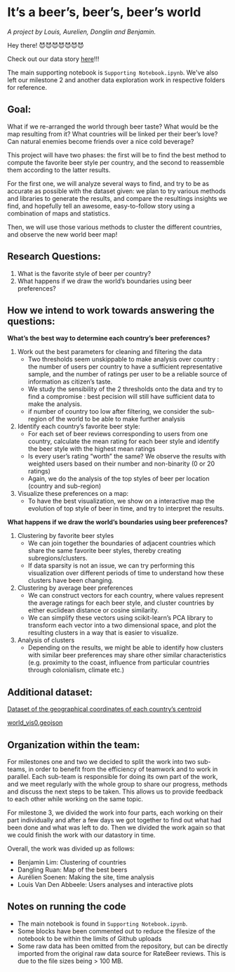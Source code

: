# It’s a beer’s, beer’s, beer’s world

*A project by Louis, Aurelien, Donglin and Benjamin.*

Hey there! 😈😈😈😈😈😈😈

Check out our data story [here](https://aureliensoenen.github.io/ADA_RateBeer.github.io/)!!!

The main supporting notebook is `Supporting Notebook.ipynb`. We've also left our milestone 2 and another data exploration work in respective folders for reference.

## Goal:
What if we re-arranged the world through beer taste? What would be the map resulting from it? What countries will be linked per their beer’s love? Can natural enemies become friends over a nice cold beverage?

This project will have two phases: the first will be to find the best method to compute the favorite beer style per country, and the second to reassemble them according to the latter results.

For the first one, we will analyze several ways to find, and try to be as accurate as possible with the dataset given: we plan to try various methods and libraries to generate the results, and compare the resultings insights we find, and hopefully tell an awesome, easy-to-follow story using a combination of maps and statistics.

Then, we will use those various methods to cluster the different countries, and observe the new world beer map!

## Research Questions:
1. What is the favorite style of beer per country?
2. What happens if we draw the world’s boundaries using beer preferences?

## How we intend to work towards answering the questions:

**What’s the best way to determine each country’s beer preferences?**
1. Work out the best parameters for cleaning and filtering the data
    - Two thresholds seem unskippable to make analysis over country : the number of users per country to have a sufficient representative sample, and the number of ratings per user to be a reliable source of information as citizen’s taste. 
    - We study the sensibility of the 2 thresholds onto the data and try to find a compromise : best pecision will still have sufficient data to make the analysis.
    - if number of country too low after filtering, we consider the sub-region of the world to be able to make further analysis
2. Identify each country’s favorite beer style:
    - For each set of beer reviews corresponding to users from one country, calculate the mean rating for each beer style and identify the beer style with the highest mean ratings
    - Is every user’s rating “worth” the same? We  observe the results with weighted users based on their number and non-binarity (0 or 20 ratings)
    - Again, we do the analysis of the top styles of beer per location (country and sub-region)
3. Visualize these preferences on a map:
    - To have the best visualization, we show on a interactive map the evolution of top style of beer in time, and try to interpret the results.

**What happens if we draw the world’s boundaries using beer preferences?**
1. Clustering by favorite beer styles
    - We can join together the boundaries of adjacent countries which share the same favorite beer styles, thereby creating subregions/clusters.
    - If data sparsity is not an issue, we can try performing this visualization over different periods of time to understand how these clusters have been changing.
2. Clustering by average beer preferences
    - We can construct vectors for each country, where values represent the average ratings for each beer style, and cluster countries by either euclidean distance or cosine similarity.
    - We can simplify these vectors using scikit-learn’s PCA library to transform each vector into a two dimensional space, and plot the resulting clusters in a way that is easier to visualize.
3. Analysis of clusters
    - Depending on the results, we might be able to identify how clusters with similar beer preferences may share other similar characteristics (e.g. proximity to the coast, influence from particular countries through colonialism, climate etc.)

## Additional dataset:

[Dataset of the geographical coordinates of each country’s centroid](https://github.com/lukes/ISO-3166-Countries-with-Regional-Codes/blob/master/all/all.csv)

[world_vis0.geojson](https://gist.github.com/Retsediv/0e40bcbf41e0bfb2c49963bf4a5dd9fd?short_path=5978422)

## Organization within the team:
For milestones one and two we decided to split the work into two sub-teams, in order to benefit from the efficiency of teamwork and to work in parallel. Each sub-team is responsible for doing its own part of the work, and we meet regularly with the whole group to share our progress, methods and discuss the next steps to be taken. This allows us to provide feedback to each other while working on the same topic.

For milestone 3, we divided the work into four parts, each working on their part individually and after a few days we got together to find out what had been done and what was left to do. Then we divided the work again so that we could finish the work with our datastory in time. 

Overall, the work was divided up as follows:
- Benjamin Lim: Clustering of countries
- Dangling Ruan: Map of the best beers
- Aurélien Soenen: Making the site, time analysis
- Louis Van Den Abbeele: Users analyses and interactive plots

## Notes on running the code
- The main notebook is found in `Supporting Notebook.ipynb`.
- Some blocks have been commented out to reduce the filesize of the notebook to be within the limits of Github uploads
- Some raw data has been omitted from the repository, but can be directly imported from the original raw data source for RateBeer reviews. This is due to the file sizes being > 100 MB.
